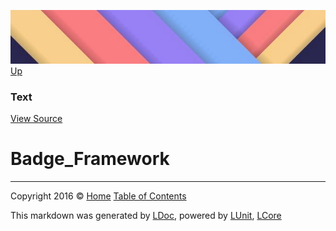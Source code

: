 ![](../Content/LDoc-banner-small.png "")
[Up](Text.md)

### Text
[View Source](../Markdown/Text/Text.cs)

# Badge_Framework



---

Copyright 2016 &copy; [Home](../../README.md) [Table of Contents](../../TableOfContents.md)

This markdown was generated by [LDoc](https://github.com/CodeSingularity/LDoc), powered by [LUnit](https://github.com/CodeSingularity/LUnit), [LCore](https://github.com/CodeSingularity/LCore)

